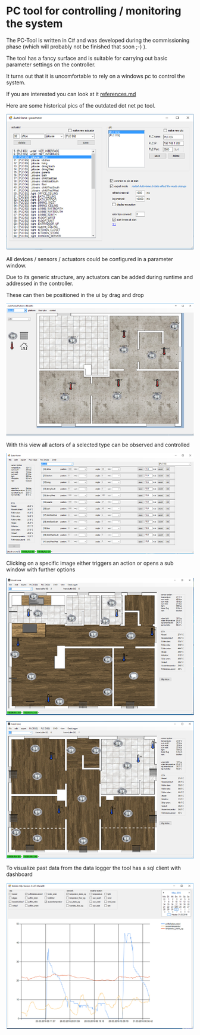 
# PC tool for controlling / monitoring the system

The PC-Tool is written in C# and was developed during the commissioning phase (which will probably not be finished that soon ;-) ).

The tool has a fancy surface and is suitable for carrying out basic parameter settings on the controller.

It turns out that it is uncomfortable to rely on a windows pc to control the system.

If you are interested you can look at it [references.md](../references.md)

Here are some historical pics of the outdated dot net pc tool.

![pctool_parameter.png](pctool_parameter.png)

All devices / sensors / actuators could be configured in a parameter window.

Due to its generic structure, any actuators can be added during runtime and addressed in the controller.

These can then be positioned in the ui by drag and drop

![pctool_edit_floor.png](pctool_edit_floor.png)

With this view all actors of a selected type can be observed and controlled

![pctool_main](pctool_main.png)

Clicking on a specific image either triggers an action or opens a sub window with further options

![pctool_floor_EG.png](pctool_floor_EG.png)

![pctool_floor_OG.png](pctool_floor_OG.png)

To visualize past data from the data logger the tool has a sql client with dashboard

![dotNetDBviewer](dotNetDBviewer.png)
